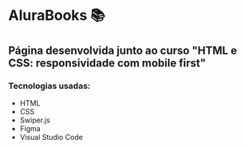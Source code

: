 # AluraBooks 📚
## Página desenvolvida junto ao curso "HTML e CSS: responsividade com mobile first"
### Tecnologias usadas:
- HTML
- CSS
- Swiper.js
- Figma
- Visual Studio Code
